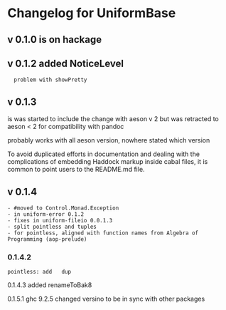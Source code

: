 # Changelog for UniformBase
##  v 0.1.0 is on hackage
##  v 0.1.2  added NoticeLevel
      problem with showPretty
##  v 0.1.3 
is was started to include the change with aeson v 2
              but was retracted to aeson < 2 for compatibility with pandoc

  probably works with all aeson version, nowhere stated which version 

  To avoid duplicated efforts in documentation and dealing with the
  complications of embedding Haddock markup inside cabal files, it is
  common to point users to the README.md file.  
  
##  v 0.1.4 
    - #moved to Control.Monad.Exception 
    - in uniform-error 0.1.2
    - fixes in uniform-fileio 0.0.1.3 
    - split pointless and tuples 
    - for pointless, aligned with function names from Algebra of Programming (aop-prelude) 

### 0.1.4.2
    pointless: add   dup

0.1.4.3 added renameToBak8

0.1.5.1  ghc 9.2.5 changed versino to be in sync with other packages